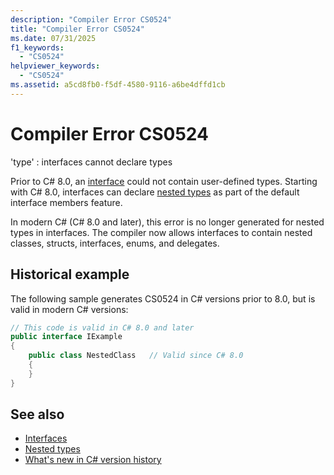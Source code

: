 ```yaml
---
description: "Compiler Error CS0524"
title: "Compiler Error CS0524"
ms.date: 07/31/2025
f1_keywords: 
  - "CS0524"
helpviewer_keywords: 
  - "CS0524"
ms.assetid: a5cd8fb0-f5df-4580-9116-a6be4dffd1cb
---
```

# Compiler Error CS0524

'type' : interfaces cannot declare types  
  
Prior to C# 8.0, an [interface](../language-reference/keywords/interface.md) could not contain user-defined types. Starting with C# 8.0, interfaces can declare [nested types](../programming-guide/classes-and-structs/nested-types.md) as part of the default interface members feature.

In modern C# (C# 8.0 and later), this error is no longer generated for nested types in interfaces. The compiler now allows interfaces to contain nested classes, structs, interfaces, enums, and delegates.

## Historical example

The following sample generates CS0524 in C# versions prior to 8.0, but is valid in modern C# versions:  
  
```csharp  
// This code is valid in C# 8.0 and later
public interface IExample  
{  
    public class NestedClass   // Valid since C# 8.0
    {  
    }  
}  
```

## See also

- [Interfaces](../language-reference/keywords/interface.md)  
- [Nested types](../programming-guide/classes-and-structs/nested-types.md)  
- [What's new in C# version history](../whats-new/csharp-version-history.md#c-version-80)
